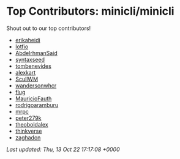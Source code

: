 # Top Contributors: minicli/minicli
Shout out to our top contributors!

- [erikaheidi](https://github.com/erikaheidi)
- [lotfio](https://github.com/lotfio)
- [AbdelrhmanSaid](https://github.com/AbdelrhmanSaid)
- [syntaxseed](https://github.com/syntaxseed)
- [tombenevides](https://github.com/tombenevides)
- [alexkart](https://github.com/alexkart)
- [ScullWM](https://github.com/ScullWM)
- [wandersonwhcr](https://github.com/wandersonwhcr)
- [flug](https://github.com/flug)
- [MauricioFauth](https://github.com/MauricioFauth)
- [rodrigoaramburu](https://github.com/rodrigoaramburu)
- [mrpc](https://github.com/mrpc)
- [peter279k](https://github.com/peter279k)
- [theoboldalex](https://github.com/theoboldalex)
- [thinkverse](https://github.com/thinkverse)
- [zaghadon](https://github.com/zaghadon)


_Last updated: Thu, 13 Oct 22 17:17:08 +0000_